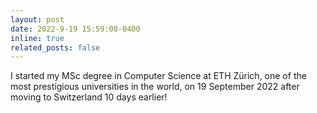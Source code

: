 ```yaml
---
layout: post
date: 2022-9-19 15:59:00-0400
inline: true
related_posts: false
---
```


I started my MSc degree in Computer Science at ETH Zürich, one of the most prestigious universities in the world, on 19 September 2022 after moving to Switzerland 10 days earlier!
